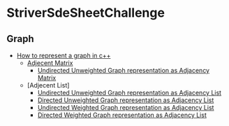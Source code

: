 # StriverSdeSheetChallenge

## Graph
- [How to represent a graph in c++](https://www.youtube.com/watch?v=bTtm2ky7I3Y&list=PLgUwDviBIf0rGEWe64KWas0Nryn7SCRWw&index=3&t=185s&ab_channel=takeUforward)
  - [Adjecent Matrix]()
    - [Undirected Unweighted Graph representation as Adjacency Matrix](https://github.com/KoushikBiswas909/StriverSdeSheetChallenge/blob/main/Graph/How%20to%20represent%20a%20Graph%20in%20c%2B%2B/1.cpp)
  - [Adjecent List]
    - [Undirected Unweighted Graph representation as Adjacency List](https://github.com/KoushikBiswas909/StriverSdeSheetChallenge/blob/main/Graph/How%20to%20represent%20a%20Graph%20in%20c%2B%2B/2.cpp)
    - [Directed Unweighted Graph representation as Adjacency List](https://github.com/KoushikBiswas909/StriverSdeSheetChallenge/blob/main/Graph/How%20to%20represent%20a%20Graph%20in%20c%2B%2B/3.cpp)
    - [Undirected Weighted Graph representation as Adjacency List](https://github.com/KoushikBiswas909/StriverSdeSheetChallenge/blob/main/Graph/How%20to%20represent%20a%20Graph%20in%20c%2B%2B/4.cpp)
    - [Directed Weighted Graph representation as Adjacency List](https://github.com/KoushikBiswas909/StriverSdeSheetChallenge/blob/main/Graph/How%20to%20represent%20a%20Graph%20in%20c%2B%2B/5.cpp)
